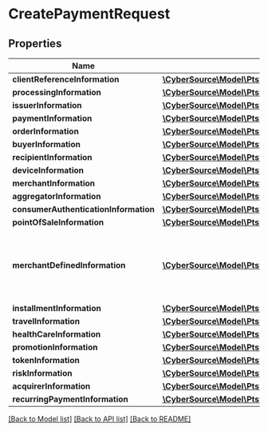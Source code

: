 # CreatePaymentRequest

## Properties
Name | Type | Description | Notes
------------ | ------------- | ------------- | -------------
**clientReferenceInformation** | [**\CyberSource\Model\Ptsv2paymentsClientReferenceInformation**](Ptsv2paymentsClientReferenceInformation.md) |  | [optional] 
**processingInformation** | [**\CyberSource\Model\Ptsv2paymentsProcessingInformation**](Ptsv2paymentsProcessingInformation.md) |  | [optional] 
**issuerInformation** | [**\CyberSource\Model\Ptsv2paymentsIssuerInformation**](Ptsv2paymentsIssuerInformation.md) |  | [optional] 
**paymentInformation** | [**\CyberSource\Model\Ptsv2paymentsPaymentInformation**](Ptsv2paymentsPaymentInformation.md) |  | [optional] 
**orderInformation** | [**\CyberSource\Model\Ptsv2paymentsOrderInformation**](Ptsv2paymentsOrderInformation.md) |  | [optional] 
**buyerInformation** | [**\CyberSource\Model\Ptsv2paymentsBuyerInformation**](Ptsv2paymentsBuyerInformation.md) |  | [optional] 
**recipientInformation** | [**\CyberSource\Model\Ptsv2paymentsRecipientInformation**](Ptsv2paymentsRecipientInformation.md) |  | [optional] 
**deviceInformation** | [**\CyberSource\Model\Ptsv2paymentsDeviceInformation**](Ptsv2paymentsDeviceInformation.md) |  | [optional] 
**merchantInformation** | [**\CyberSource\Model\Ptsv2paymentsMerchantInformation**](Ptsv2paymentsMerchantInformation.md) |  | [optional] 
**aggregatorInformation** | [**\CyberSource\Model\Ptsv2paymentsAggregatorInformation**](Ptsv2paymentsAggregatorInformation.md) |  | [optional] 
**consumerAuthenticationInformation** | [**\CyberSource\Model\Ptsv2paymentsConsumerAuthenticationInformation**](Ptsv2paymentsConsumerAuthenticationInformation.md) |  | [optional] 
**pointOfSaleInformation** | [**\CyberSource\Model\Ptsv2paymentsPointOfSaleInformation**](Ptsv2paymentsPointOfSaleInformation.md) |  | [optional] 
**merchantDefinedInformation** | [**\CyberSource\Model\Ptsv2paymentsMerchantDefinedInformation[]**](Ptsv2paymentsMerchantDefinedInformation.md) | The object containing the custom data that the merchant defines. | [optional] 
**installmentInformation** | [**\CyberSource\Model\Ptsv2paymentsInstallmentInformation**](Ptsv2paymentsInstallmentInformation.md) |  | [optional] 
**travelInformation** | [**\CyberSource\Model\Ptsv2paymentsTravelInformation**](Ptsv2paymentsTravelInformation.md) |  | [optional] 
**healthCareInformation** | [**\CyberSource\Model\Ptsv2paymentsHealthCareInformation**](Ptsv2paymentsHealthCareInformation.md) |  | [optional] 
**promotionInformation** | [**\CyberSource\Model\Ptsv2paymentsPromotionInformation**](Ptsv2paymentsPromotionInformation.md) |  | [optional] 
**tokenInformation** | [**\CyberSource\Model\Ptsv2paymentsTokenInformation**](Ptsv2paymentsTokenInformation.md) |  | [optional] 
**riskInformation** | [**\CyberSource\Model\Ptsv2paymentsRiskInformation**](Ptsv2paymentsRiskInformation.md) |  | [optional] 
**acquirerInformation** | [**\CyberSource\Model\Ptsv2paymentsAcquirerInformation**](Ptsv2paymentsAcquirerInformation.md) |  | [optional] 
**recurringPaymentInformation** | [**\CyberSource\Model\Ptsv2paymentsRecurringPaymentInformation**](Ptsv2paymentsRecurringPaymentInformation.md) |  | [optional] 

[[Back to Model list]](../README.md#documentation-for-models) [[Back to API list]](../README.md#documentation-for-api-endpoints) [[Back to README]](../README.md)


